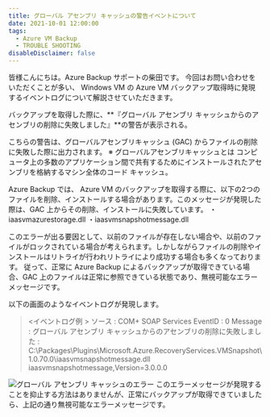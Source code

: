 ```yaml
---
title: グローバル アセンブリ キャッシュの警告イベントについて
date: 2021-10-01 12:00:00
tags:
  - Azure VM Backup
  - TROUBLE SHOOTING
disableDisclaimer: false
---
```


<!-- more -->
皆様こんにちは。Azure Backup サポートの柴田です。
今回はお問い合わせをいただくことが多い、 Windows VM の Azure VM バックアップ取得時に発現するイベントログについて解説させていただきます。

バックアップを取得した際に、**『グローバル アセンブリ キャッシュからのアセンブリの削除に失敗しました』**の警告が表示される。

こちらの警告は、グローバルアセンブリキャッシュ (GAC) からファイルの削除に失敗した際に出力されます。
※ グローバルアセンブリキャッシュとは
コンピュータ上の多数のアプリケーション間で共有するためにインストールされたアセンブリを格納するマシン全体のコード キャッシュ。

Azure Backup では、 Azure VM のバックアップを取得する際に、以下の2つのファイルを削除、インストールする場合があります。このメッセージが発現した際は、GAC 上からその削除、インストールに失敗しています。
・iaasvmazurestorage.dll
・iaasvmsnapshotmessage.dll

このエラーが出る要因として、以前のファイルが存在しない場合や、以前のファイルがロックされている場合が考えられます。しかしながらファイルの削除やインストールはリトライが行われリトライにより成功する場合も多くなっております。
従って、正常に Azure Backup によるバックアップが取得できている場合、GAC 上のファイルは正常に参照できている状態であり、無視可能なエラーメッセージです。

以下の画面のようなイベントログが発現します。
><イベントログ例 >
ソース : COM+ SOAP Services
EventID : 0
Message : グローバル アセンブリ キャッシュからのアセンブリの削除に失敗しました :  C:\Packages\Plugins\Microsoft.Azure.RecoveryServices.VMSnapshot\1.0.70.0\iaasvmsnapshotmessage.dll iaasvmsnapshotmessage,Version=3.0.0.0


![グローバル アセンブリ キャッシュのエラー](https://user-images.githubusercontent.com/71251920/135617775-6ac8b8e6-c1a7-4311-9375-8389248969fe.png)
このエラーメッセージが発現することを抑止する方法はありませんが、正常にバックアップが取得できていましたら、上記の通り無視可能なエラーメッセージです。
